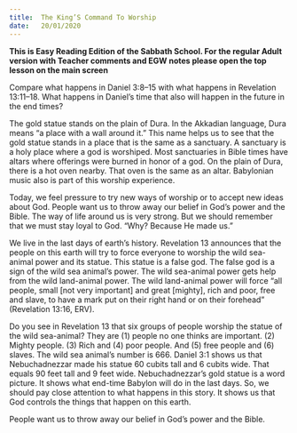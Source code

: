 ```yaml
---
title:  The King’S Command To Worship
date:   20/01/2020
---
```


**This is Easy Reading Edition of the Sabbath School. For the regular Adult version with Teacher comments and EGW notes please open the top lesson on the main screen** 

Compare what happens in Daniel 3:8–15 with what happens in Revelation 13:11–18. What happens in Daniel’s time that also will happen in the future in the end times?

The gold statue stands on the plain of Dura. In the Akkadian language, Dura means “a place with a wall around it.” This name helps us to see that the gold statue stands in a place that is the same as a sanctuary. A sanctuary is a holy place where a god is worshiped. Most sanctuaries in Bible times have altars where offerings were burned in honor of a god. On the plain of Dura, there is a hot oven nearby. That oven is the same as an altar. Babylonian music also is part of this worship experience.

Today, we feel pressure to try new ways of worship or to accept new ideas about God. People want us to throw away our belief in God’s power and the Bible. The way of life around us is very strong. But we should remember that we must stay loyal to God. “Why? Because He made us.”

We live in the last days of earth’s history. Revelation 13 announces that the people on this earth will try to force everyone to worship the wild sea-animal power and its statue. This statue is a false god. The false god is a sign of the wild sea animal’s power. The wild sea-animal power gets help from the wild land-animal power. The wild land-animal power will force “all people, small [not very important] and great [mighty], rich and poor, free and slave, to have a mark put on their right hand or on their forehead” (Revelation 13:16, ERV).

Do you see in Revelation 13 that six groups of people worship the statue of the wild sea-animal? They are (1) people no one thinks are important. (2) Mighty people. (3) Rich and (4) poor people. And (5) free people and (6) slaves. The wild sea animal’s number is 666. Daniel 3:1 shows us that Nebuchadnezzar made his statue 60 cubits tall and 6 cubits wide. That equals 90 feet tall and 9 feet wide. Nebuchadnezzar’s gold statue is a word picture. It shows what end-time Babylon will do in the last days. So, we should pay close attention to what happens in this story. It shows us that God controls the things that happen on this earth.

People want us to throw away our belief in God’s power and the Bible.
